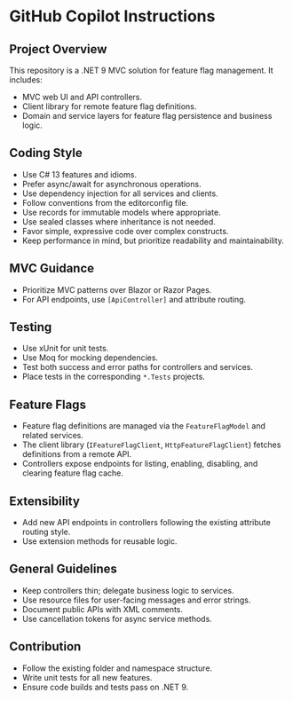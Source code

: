 # GitHub Copilot Instructions

## Project Overview
This repository is a .NET 9 MVC solution for feature flag management. It includes:
- MVC web UI and API controllers.
- Client library for remote feature flag definitions.
- Domain and service layers for feature flag persistence and business logic.

## Coding Style
- Use C# 13 features and idioms.
- Prefer async/await for asynchronous operations.
- Use dependency injection for all services and clients.
- Follow conventions from the editorconfig file.
- Use records for immutable models where appropriate.
- Use sealed classes where inheritance is not needed.
- Favor simple, expressive code over complex constructs.
- Keep performance in mind, but prioritize readability and maintainability.

## MVC Guidance
- Prioritize MVC patterns over Blazor or Razor Pages.
- For API endpoints, use `[ApiController]` and attribute routing.

## Testing
- Use xUnit for unit tests.
- Use Moq for mocking dependencies.
- Test both success and error paths for controllers and services.
- Place tests in the corresponding `*.Tests` projects.

## Feature Flags
- Feature flag definitions are managed via the `FeatureFlagModel` and related services.
- The client library (`IFeatureFlagClient`, `HttpFeatureFlagClient`) fetches definitions from a remote API.
- Controllers expose endpoints for listing, enabling, disabling, and clearing feature flag cache.

## Extensibility
- Add new API endpoints in controllers following the existing attribute routing style.
- Use extension methods for reusable logic.

## General Guidelines
- Keep controllers thin; delegate business logic to services.
- Use resource files for user-facing messages and error strings.
- Document public APIs with XML comments.
- Use cancellation tokens for async service methods.

## Contribution
- Follow the existing folder and namespace structure.
- Write unit tests for all new features.
- Ensure code builds and tests pass on .NET 9.
